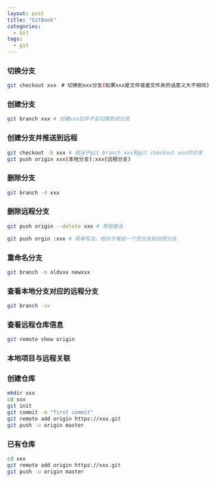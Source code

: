 ```yaml
---
layout: post
title: "GitBook"
categories:
  - Git
tags:
  - git
---
```


### 切换分支
```bash
git checkout xxx　# 切换到xxx分支(如果xxx是文件或者文件夹的话意义大不相同)
```

### 创建分支
```bash
git branch xxx # 创建xxx后并不会切换到该分支
```

### 创建分支并推送到远程
```bash
git checkout -b xxx # 相当于git branch xxx和git checkout xxx的合体
git push origin xxx(本地分支):xxx(远程分支)
```

### 删除分支
```bash
git branch -d xxx
```

### 删除远程分支
```bash
git push origin --delete xxx # 常规做法

git push orgin :xxx # 简单写法，相当于推送一个空分支到远程分支
```

### 重命名分支
```bash
git branch -m oldxxx newxxx
```

### 查看本地分支对应的远程分支
```bash
git branch -vv 
```

### 查看远程仓库信息
```bash
git remote show origin
```

### 本地项目与远程关联
### 创建仓库
```bash
mkdir xxx
cd xxx
git init
git commit -m "first commit"
git remote add origin https://xxx.git
git push -u origin master
```
### 已有仓库
```bash
cd xxx
git remote add origin https://xxx.git
git push -u origin master
```

